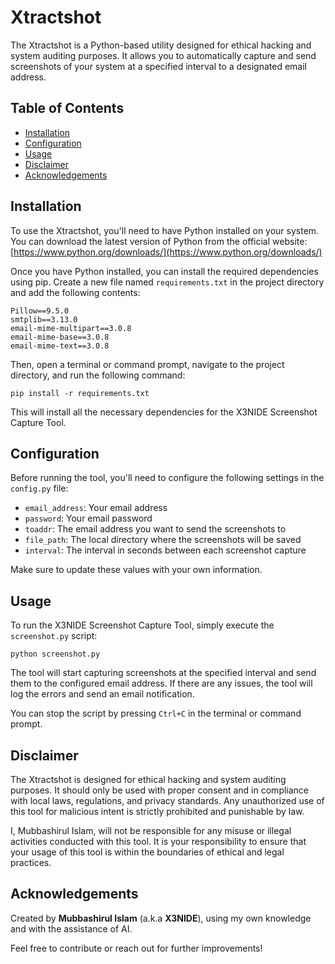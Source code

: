 
# Xtractshot

The Xtractshot is a Python-based utility designed for ethical hacking and system auditing purposes. It allows you to automatically capture and send screenshots of your system at a specified interval to a designated email address.

## Table of Contents
- [Installation](#installation)
- [Configuration](#configuration)
- [Usage](#usage)
- [Disclaimer](#disclaimer)
- [Acknowledgements](#acknowledgements)

## Installation

To use the Xtractshot, you'll need to have Python installed on your system. You can download the latest version of Python from the official website: [https://www.python.org/downloads/](https://www.python.org/downloads/)

Once you have Python installed, you can install the required dependencies using pip. Create a new file named `requirements.txt` in the project directory and add the following contents:

```
Pillow==9.5.0
smtplib==3.13.0
email-mime-multipart==3.0.8
email-mime-base==3.0.8
email-mime-text==3.0.8
```

Then, open a terminal or command prompt, navigate to the project directory, and run the following command:

```
pip install -r requirements.txt
```

This will install all the necessary dependencies for the X3NIDE Screenshot Capture Tool.

## Configuration

Before running the tool, you'll need to configure the following settings in the `config.py` file:

- `email_address`: Your email address
- `password`: Your email password
- `toaddr`: The email address you want to send the screenshots to
- `file_path`: The local directory where the screenshots will be saved
- `interval`: The interval in seconds between each screenshot capture

Make sure to update these values with your own information.

## Usage

To run the X3NIDE Screenshot Capture Tool, simply execute the `screenshot.py` script:

```
python screenshot.py
```

The tool will start capturing screenshots at the specified interval and send them to the configured email address. If there are any issues, the tool will log the errors and send an email notification.

You can stop the script by pressing `Ctrl+C` in the terminal or command prompt.

## Disclaimer

The Xtractshot is designed for ethical hacking and system auditing purposes. It should only be used with proper consent and in compliance with local laws, regulations, and privacy standards. Any unauthorized use of this tool for malicious intent is strictly prohibited and punishable by law.

I, Mubbashirul Islam, will not be responsible for any misuse or illegal activities conducted with this tool. It is your responsibility to ensure that your usage of this tool is within the boundaries of ethical and legal practices.

## Acknowledgements

Created by **Mubbashirul Islam** (a.k.a **X3NIDE**), using my own knowledge and with the assistance of AI.

Feel free to contribute or reach out for further improvements!


